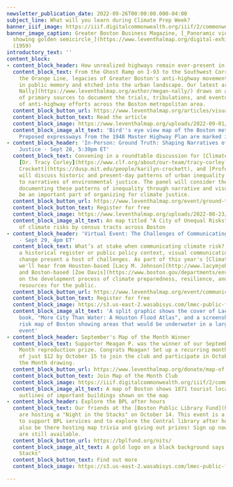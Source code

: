 ```yaml
---
newsletter_publication_date: 2022-09-26T00:00:00.000-04:00
subject_line: What will you learn during Climate Prep Week?
banner_iiif_image: https://iiif.digitalcommonwealth.org/iiif/2/commonwealth:fn107c18s/46,1100,4833,876/full/0/default.jpg
banner_image_caption: Greater Boston Business Magazine, [_Panoramic view of Boston
  showing golden semicircle_](https://www.leventhalmap.org/digital-exhibitions/bending-lines/why-persuade/1.1.2/)
  (1959)
introductory_text: ''
content_block:
- content_block_header: How unrealized highways remain ever-present in Greater Boston
  content_block_text: From the Ghost Ramp on I-93 to the Southwest Corridor along
    the Orange Line, legacies of Greater Boston's anti-highway movement remain present
    in public memory and etched into the urban landscape. Our latest article by [Megan
    Nally](https://www.leventhalmap.org/author/megan-nally/) draws on a collection
    of primary sources to document the trials, tribulations, and eventual success
    of anti-highway efforts across the Boston metropolitan area.
  content_block_button_url: https://www.leventhalmap.org/articles/visualizing-change-in-boston-activism-over-time/
  content_block_button_text: Read the article
  content_block_image: https://www.leventhalmap.org/uploads/2022-09-01/masterhighwaypla00char_0015.jpeg
  content_block_image_alt_text: 'Bird''s eye view map of the Boston metropolitan area.
    Proposed expressways from the 1948 Master Highway Plan are marked in red. '
- content_block_header: 'In-Person: Ground Truth: Shaping Narratives of Environmental
    Justice · Sept 28, 5:30pm ET'
  content_block_text: Convening in a roundtable discussion for [Climate Prep Week](https://www.climatecrew.org/climate_prep_week_2022?locale=en),
    [Dr. Tracy Corley](https://www.clf.org/about/our-team/tracy-corley), [Dr. Karilyn
    Crockett](https://dusp.mit.edu/people/karilyn-crockett), and [Professor Chad Montrie](https://www.uml.edu/fahss/history/faculty/montrie-chad.aspx)
    will discuss historic and present-day patterns of urban inequality and the relationships
    to narratives of environmental justice. The panel will consider the ways that
    documenting these patterns of inequality through narrative and visual works can
    be an important part of organizing for climate justice.
  content_block_button_url: https://www.leventhalmap.org/event/ground-truth-shaping-narratives-of-environmental-justice/
  content_block_button_text: Register for free
  content_block_image: https://www.leventhalmap.org/uploads/2022-08-23/risk.jpeg
  content_block_image_alt_text: An map titled "A City of Unequal Risks" shows intersections
    of climate risks by census tracts across Boston
- content_block_header: 'Virtual Event: The Challenges of Communicating Climate Risk
    · Sept 29, 4pm ET'
  content_block_text: What’s at stake when communicating climate risk? Whether in
    a historical register or public policy context, visual communications around climate
    change present a host of challenges. As part of this year's [Climate Prep Week](https://www.climatecrew.org/climate_prep_week_2022?locale=en),
    we'll hear from Houston-based [Lacy M. Johnson](http://www.lacymjohnson.com/about)
    and Boston-based [Zoe Davis](https://www.boston.gov/departments/environment/zoe-davis)
    on the development process of climate preparedness, resilience, and education
    resources for the public.
  content_block_button_url: https://www.leventhalmap.org/event/communicating-climate-risk/
  content_block_button_text: Register for free
  content_block_image: https://s3.us-east-2.wasabisys.com/lmec-public-files/newsletters/cpw-commclimaterisk-sm.png
  content_block_image_alt_text: 'A split graphic shows the cover of Lacy Johnson''s
    book, "More City Than Water: A Houston Flood Atlas", and a screenshot of a flood
    risk map of Boston showing areas that would be underwater in a large flooding
    event'
- content_block_header: September's Map of the Month Winner
  content_block_text: Supporter Meagan P. was the winner of our September Map of the
    Month reproduction prize. Congrats Meagan! Set up a recurring monthly donation
    of just $12 by October 15 to join the club and participate in October's Map of
    the Month drawing.
  content_block_button_url: https://www.leventhalmap.org/donate/map-of-the-month/?form=MAPOFTHEMONTH
  content_block_button_text: Join Map of the Month Club
  content_block_image: https://iiif.digitalcommonwealth.org/iiif/2/commonwealth:9s161h003/159,155,9565,6922/1200,/0/default.jpg
  content_block_image_alt_text: A map of Boston shows 1871 tourist locations with
    outlines of important buildings shown on the map
- content_block_header: Explore the BPL after hours
  content_block_text: Our friends at the [Boston Public Library Fund](https://bplfund.org/)
    are hosting a "Night in the Stacks" on October 14. This event is a great chance
    to support BPL services and to explore the Central library after hours. We'll
    also be there hosting map trivia and giving out prizes! Sign up now while tickets
    are still available.
  content_block_button_url: https://bplfund.org/nits/
  content_block_image_alt_text: A gold logo on a black background says "Night in the
    Stacks"
  content_block_button_text: Find out more
  content_block_image: https://s3.us-east-2.wasabisys.com/lmec-public-files/newsletters/night-in-the-stacks-logo.png

---
```

